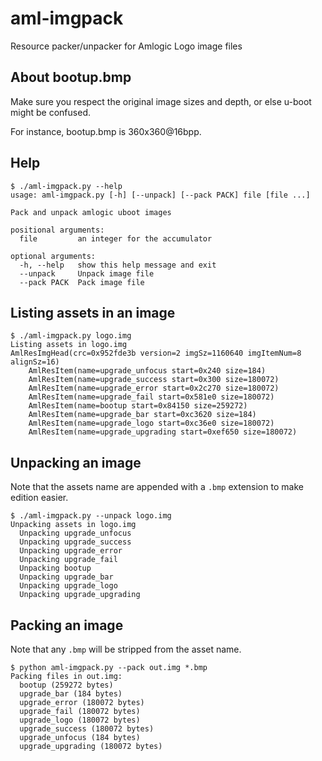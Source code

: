 aml-imgpack
===========

Resource packer/unpacker for Amlogic Logo image files

About bootup.bmp
----------------

Make sure you respect the original image sizes and depth, or else u-boot might be confused.

For instance, bootup.bmp is 360x360@16bpp.

Help
----

```
$ ./aml-imgpack.py --help
usage: aml-imgpack.py [-h] [--unpack] [--pack PACK] file [file ...]

Pack and unpack amlogic uboot images

positional arguments:
  file         an integer for the accumulator

optional arguments:
  -h, --help   show this help message and exit
  --unpack     Unpack image file
  --pack PACK  Pack image file
```

Listing assets in an image
--------------------------

```
$ ./aml-imgpack.py logo.img
Listing assets in logo.img
AmlResImgHead(crc=0x952fde3b version=2 imgSz=1160640 imgItemNum=8 alignSz=16)
    AmlResItem(name=upgrade_unfocus start=0x240 size=184)
    AmlResItem(name=upgrade_success start=0x300 size=180072)
    AmlResItem(name=upgrade_error start=0x2c270 size=180072)
    AmlResItem(name=upgrade_fail start=0x581e0 size=180072)
    AmlResItem(name=bootup start=0x84150 size=259272)
    AmlResItem(name=upgrade_bar start=0xc3620 size=184)
    AmlResItem(name=upgrade_logo start=0xc36e0 size=180072)
    AmlResItem(name=upgrade_upgrading start=0xef650 size=180072)
```

Unpacking an image
------------------

Note that the assets name are appended with a `.bmp` extension to make edition easier.

```
$ ./aml-imgpack.py --unpack logo.img
Unpacking assets in logo.img
  Unpacking upgrade_unfocus
  Unpacking upgrade_success
  Unpacking upgrade_error
  Unpacking upgrade_fail
  Unpacking bootup
  Unpacking upgrade_bar
  Unpacking upgrade_logo
  Unpacking upgrade_upgrading
```

Packing an image
----------------

Note that any `.bmp` will be stripped from the asset name.

```
$ python aml-imgpack.py --pack out.img *.bmp
Packing files in out.img:
  bootup (259272 bytes)
  upgrade_bar (184 bytes)
  upgrade_error (180072 bytes)
  upgrade_fail (180072 bytes)
  upgrade_logo (180072 bytes)
  upgrade_success (180072 bytes)
  upgrade_unfocus (184 bytes)
  upgrade_upgrading (180072 bytes)
```
